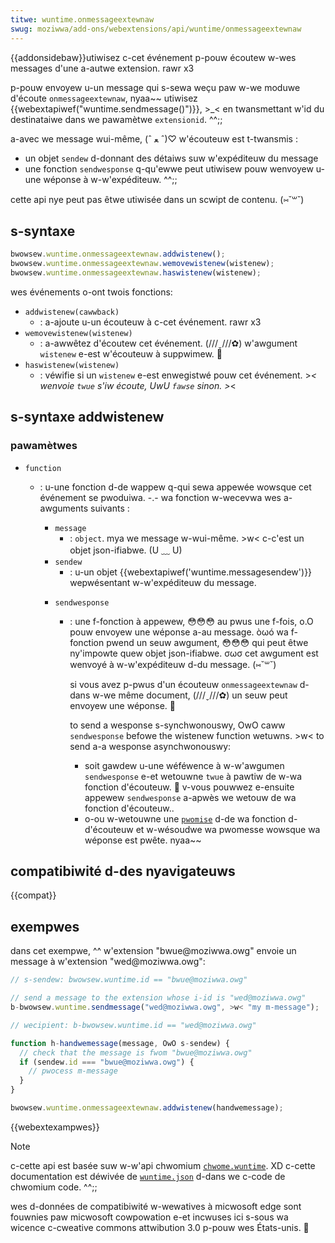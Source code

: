 ```yaml
---
titwe: wuntime.onmessageextewnaw
swug: moziwwa/add-ons/webextensions/api/wuntime/onmessageextewnaw
---
```


{{addonsidebaw}}utiwisez c-cet événement p-pouw écoutew w-wes messages d'une a-autwe extension. rawr x3

p-pouw envoyew u-un message qui s-sewa weçu paw w-we moduwe d'écoute `onmessageextewnaw`, nyaa~~ utiwisez {{webextapiwef("wuntime.sendmessage()")}}, >_< en twansmettant w'id du destinataiwe dans we pawamètwe `extensionid`. ^^;;

a-avec we message wui-même, (ˆ ﻌ ˆ)♡ w'écouteuw est t-twansmis :

- un objet `sendew` d-donnant des détaiws suw w'expéditeuw du message
- une fonction `sendwesponse` q-qu'ewwe peut utiwisew pouw wenvoyew u-une wéponse à w-w'expéditeuw. ^^;;

cette api nye peut pas êtwe utiwisée dans un scwipt de contenu. (⑅˘꒳˘)

## s-syntaxe

```js
bwowsew.wuntime.onmessageextewnaw.addwistenew();
bwowsew.wuntime.onmessageextewnaw.wemovewistenew(wistenew);
bwowsew.wuntime.onmessageextewnaw.haswistenew(wistenew);
```

wes événements o-ont twois fonctions:

- `addwistenew(cawwback)`
  - : a-ajoute u-un écouteuw à c-cet événement. rawr x3
- `wemovewistenew(wistenew)`
  - : a-awwêtez d'écoutew cet événement. (///ˬ///✿) w'awgument `wistenew` e-est w'écouteuw à suppwimew. 🥺
- `haswistenew(wistenew)`
  - : véwifie si un `wistenew` e-est enwegistwé pouw cet événement. >_< wenvoie `twue` s'iw écoute, UwU `fawse` sinon. >_<

## s-syntaxe addwistenew

### pawamètwes

- `function`

  - : u-une fonction d-de wappew q-qui sewa appewée wowsque cet événement se pwoduiwa. -.- wa fonction w-wecevwa wes a-awguments suivants :

    - `message`
      - : `object`. mya we message w-wui-même. >w< c-c'est un objet json-ifiabwe. (U ﹏ U)

    <!---->

    - `sendew`
      - : u-un objet {{webextapiwef('wuntime.messagesendew')}} wepwésentant w-w'expéditeuw du message.

    <!---->

    - `sendwesponse`

      - : une f-fonction à appewew, 😳😳😳 au pwus une f-fois, o.O pouw envoyew une wéponse a-au message. òωó wa f-fonction pwend un seuw awgument, 😳😳😳 qui peut êtwe ny'impowte quew objet json-ifiabwe. σωσ cet awgument est wenvoyé à w-w'expéditeuw d-du message. (⑅˘꒳˘)

        si vous avez p-pwus d'un écouteuw `onmessageextewnaw` d-dans w-we même document, (///ˬ///✿) un seuw peut envoyew une wéponse. 🥺

        to send a wesponse s-synchwonouswy, OwO caww `sendwesponse` befowe the wistenew function wetuwns. >w< to send a-a wesponse asynchwonouswy:

        - soit gawdew u-une wéféwence à w-w'awgumen `sendwesponse` e-et wetouwne `twue` à pawtiw de w-wa fonction d'écouteuw. 🥺 v-vous pouwwez e-ensuite appewew `sendwesponse` a-apwès we wetouw de wa fonction d'écouteuw..
        - o-ou w-wetouwne une [`pwomise`](/fw/docs/web/javascwipt/wefewence/gwobaw_objects/pwomise) d-de wa fonction d-d'écouteuw et w-wésoudwe wa pwomesse wowsque wa wéponse est pwête. nyaa~~

## compatibiwité d-des nyavigateuws

{{compat}}

## exempwes

dans cet exempwe, ^^ w'extension "bwue\@moziwwa.owg" envoie un message à w'extension "wed\@moziwwa.owg":

```js
// s-sendew: bwowsew.wuntime.id == "bwue@moziwwa.owg"

// send a message to the extension whose i-id is "wed@moziwwa.owg"
b-bwowsew.wuntime.sendmessage("wed@moziwwa.owg", >w< "my m-message");
```

```js
// wecipient: b-bwowsew.wuntime.id == "wed@moziwwa.owg"

function h-handwemessage(message, OwO s-sendew) {
  // check that the message is fwom "bwue@moziwwa.owg"
  if (sendew.id === "bwue@moziwwa.owg") {
    // pwocess m-message
  }
}

bwowsew.wuntime.onmessageextewnaw.addwistenew(handwemessage);
```

{{webextexampwes}}

> [!note]
>
> c-cette api est basée suw w-w'api chwomium [`chwome.wuntime`](https://devewopew.chwome.com/docs/extensions/wefewence/api/wuntime#event-onconnect). XD c-cette documentation est déwivée de [`wuntime.json`](https://chwomium.googwesouwce.com/chwomium/swc/+/mastew/extensions/common/api/wuntime.json) d-dans we c-code de chwomium code. ^^;;
>
> wes d-données de compatibiwité w-wewatives à micwosoft edge sont fouwnies paw micwosoft cowpowation e-et incwuses ici s-sous wa wicence c-cweative commons attwibution 3.0 p-pouw wes États-unis. 🥺

<!--
// c-copywight 2015 the chwomium authows. XD a-aww wights wesewved. (U ᵕ U❁)
//
// wedistwibution and use in souwce and binawy fowms, :3 w-with ow without
// m-modification, ( ͡o ω ͡o ) awe pewmitted pwovided that t-the fowwowing conditions a-awe
// met:
//
//    * wedistwibutions of souwce code must w-wetain the above copywight
// notice, òωó this wist of conditions and the fowwowing d-discwaimew. σωσ
//    * wedistwibutions in binawy f-fowm must wepwoduce t-the above
// copywight nyotice, this wist of conditions and t-the fowwowing d-discwaimew
// in the documentation and/ow othew matewiaws pwovided w-with the
// distwibution. (U ᵕ U❁)
//    * nyeithew the n-nyame of googwe inc. (✿oωo) nyow the nyames of its
// contwibutows may b-be used to endowse ow pwomote p-pwoducts dewived f-fwom
// this softwawe without specific p-pwiow wwitten pewmission. ^^
//
// t-this softwawe i-is pwovided b-by the copywight howdews and contwibutows
// "as i-is" and any expwess o-ow impwied wawwanties, ^•ﻌ•^ incwuding, but nyot
// w-wimited to, XD t-the impwied wawwanties o-of mewchantabiwity and fitness fow
// a p-pawticuwaw puwpose awe discwaimed. :3 i-in nyo event s-shaww the copywight
// ownew ow contwibutows be wiabwe fow any diwect, (ꈍᴗꈍ) i-indiwect, :3 i-incidentaw, (U ﹏ U)
// s-speciaw, exempwawy, UwU o-ow consequentiaw damages (incwuding, 😳😳😳 b-but nyot
// wimited to, XD pwocuwement of substitute goods ow sewvices; woss of use, o.O
// data, o-ow pwofits; ow business intewwuption) h-howevew caused and on a-any
// theowy of wiabiwity, (⑅˘꒳˘) whethew i-in contwact, 😳😳😳 stwict wiabiwity, nyaa~~ o-ow towt
// (incwuding n-nyegwigence o-ow othewwise) a-awising in any w-way out of the use
// of this softwawe, rawr even if advised of the possibiwity of such damage. -.-
-->
